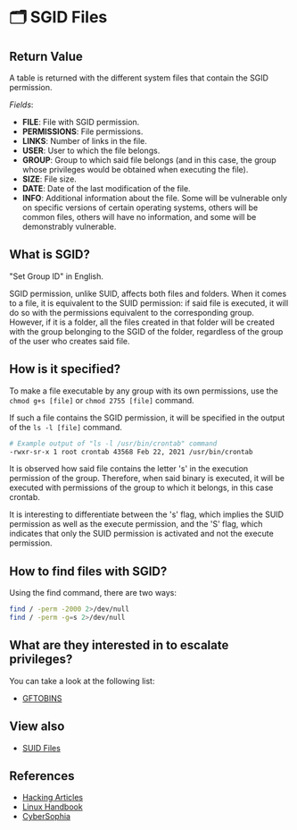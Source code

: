 # 🗂️ SGID Files

## Return Value
A table is returned with the different system files that contain the SGID permission.

*Fields*:
- **FILE**: File with SGID permission.
- **PERMISSIONS**: File permissions.
- **LINKS**: Number of links in the file.
- **USER**: User to which the file belongs.
- **GROUP**: Group to which said file belongs (and in this case, the group whose privileges would be obtained when executing the file).
- **SIZE**: File size.
- **DATE**: Date of the last modification of the file.
- **INFO**: Additional information about the file. Some will be vulnerable only on specific versions of certain operating systems, others will be common files, others will have no information, and some will be demonstrably vulnerable.

## What is SGID?
"Set Group ID" in English.

SGID permission, unlike SUID, affects both files and folders. When it comes to a file, it is equivalent to the SUID permission: if said file is executed, it will do so with the permissions equivalent to the corresponding group. However, if it is a folder, all the files created in that folder will be created with the group belonging to the SGID of the folder, regardless of the group of the user who creates said file.

## How is it specified?
To make a file executable by any group with its own permissions, use the `chmod g+s [file]` or `chmod 2755 [file]` command.

If such a file contains the SGID permission, it will be specified in the output of the `ls -l [file]` command.
```bash
# Example output of "ls -l /usr/bin/crontab" command
-rwxr-sr-x 1 root crontab 43568 Feb 22, 2021 /usr/bin/crontab
```

It is observed how said file contains the letter 's' in the execution permission of the group. Therefore, when said binary is executed, it will be executed with permissions of the group to which it belongs, in this case crontab.

It is interesting to differentiate between the 's' flag, which implies the SUID permission as well as the execute permission, and the 'S' flag, which indicates that only the SUID permission is activated and not the execute permission.

## How to find files with SGID?
Using the find command, there are two ways:
```bash
find / -perm -2000 2>/dev/null
find / -perm -g=s 2>/dev/null
```

## What are they interested in to escalate privileges?
You can take a look at the following list:
- [GFTOBINS](https://gtfobins.github.io/#+suid)

## View also
- [SUID Files](SUID)

## References
- [Hacking Articles](https://www.hackingarticles.in/linux-privilege-escalation-using-suid-binaries/)
- [Linux Handbook](https://linuxhandbook.com/suid-sgid-sticky-bit/)
- [Cyber ​​Sophia](https://cybersophia.net/training/special-permissions-in-linux)